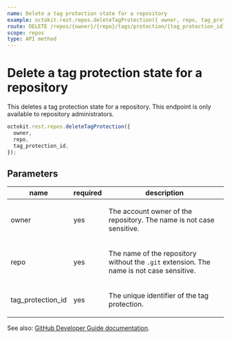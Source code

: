 ```yaml
---
name: Delete a tag protection state for a repository
example: octokit.rest.repos.deleteTagProtection({ owner, repo, tag_protection_id })
route: DELETE /repos/{owner}/{repo}/tags/protection/{tag_protection_id}
scope: repos
type: API method
---
```


# Delete a tag protection state for a repository

This deletes a tag protection state for a repository.
This endpoint is only available to repository administrators.

```js
octokit.rest.repos.deleteTagProtection({
  owner,
  repo,
  tag_protection_id,
});
```

## Parameters

<table>
  <thead>
    <tr>
      <th>name</th>
      <th>required</th>
      <th>description</th>
    </tr>
  </thead>
  <tbody>
    <tr><td>owner</td><td>yes</td><td>

The account owner of the repository. The name is not case sensitive.

</td></tr>
<tr><td>repo</td><td>yes</td><td>

The name of the repository without the `.git` extension. The name is not case sensitive.

</td></tr>
<tr><td>tag_protection_id</td><td>yes</td><td>

The unique identifier of the tag protection.

</td></tr>
  </tbody>
</table>

See also: [GitHub Developer Guide documentation](https://docs.github.com/rest/repos/tags#delete-a-tag-protection-state-for-a-repository).
